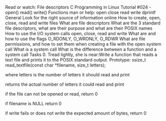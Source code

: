 Read or watch:
File descriptors
C Programming in Linux Tutorial #024 - open() read() write() Functions
man or help:
open
close
read
write
dprintf
General
Look for the right source of information online
How to create, open, close, read and write files
What are file descriptors
What are the 3 standard file descriptors, what are their purpose and what are their POSIX names
How to use the I/O system calls open, close, read and write
What are and how to use the flags O_RDONLY, O_WRONLY, O_RDWR
What are file permissions, and how to set them when creating a file with the open system call
What is a system call
What is the difference between a function and a system call
Tasks
0. Tread lightly, she is near:Write a function that reads a text file and prints it to the POSIX standard output.
Prototype: ssize_t read_textfile(const char *filename, size_t letters);

where letters is the number of letters it should read and print

returns the actual number of letters it could read and print

if the file can not be opened or read, return 0

if filename is NULL return 0

if write fails or does not write the expected amount of bytes, return 0
